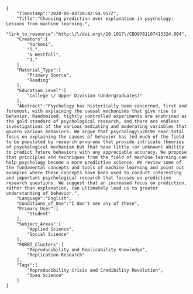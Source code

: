 
    {
        "Timestamp":"2020-06-03T20:42:54.957Z",
        "Title":"Choosing prediction over explanation in psychology: Lessons from machine learning.",
        "link_to_resource":"http:\/\/doi.org\/10.1017\/CBO9781107415324.004",
        "Creators":[
            "Yarkoni",
            "T.",
            "& Westfall",
            "J."
        ],
        "Material_Type":[
            "Primary Source",
            "Reading"
        ],
        "Education_Level":[
            "College \/ Upper Division (Undergraduates)"
        ],
        "Abstract":"Psychology has historically been concerned, first and foremost, with explaining the causal mechanisms that give rise to behavior. Randomized, tightly controlled experiments are enshrined as the gold standard of psychological research, and there are endless investigations of the various mediating and moderating variables that govern various behaviors. We argue that psychology\u2019s near-total focus on explaining the causes of behavior has led much of the field to be populated by research programs that provide intricate theories of psychological mechanism but that have little (or unknown) ability to predict future behaviors with any appreciable accuracy. We propose that principles and techniques from the field of machine learning can help psychology become a more predictive science. We review some of the fundamental concepts and tools of machine learning and point out examples where these concepts have been used to conduct interesting and important psychological research that focuses on predictive research questions. We suggest that an increased focus on prediction, rather than explanation, can ultimately lead us to greater understanding of behavior.",
        "Language":"English",
        "Conditions_of_Use":"I don't see any of these",
        "Primary_User":[
            "Student"
        ],
        "Subject_Areas":[
            "Applied Science",
            "Social Science"
        ],
        "FORRT_Clusters":[
            "Reproducibility and Replicability Knowledge",
            "Replication Research"
        ],
        "Tags":[
            "Reproducibility Crisis and Credibility Revolution",
            "Open Science"
        ]
    }
